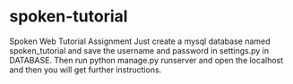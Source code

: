 # spoken-tutorial
Spoken Web Tutorial Assignment
Just create a mysql database named spoken_tutorial and save the username and password in settings.py in DATABASE.
Then run python manage.py runserver and open the localhost and then you will get further instructions. 
